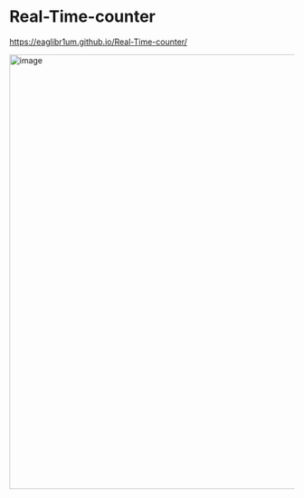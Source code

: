 # Real-Time-counter

https://eaglibr1um.github.io/Real-Time-counter/

<img width="1061" height="768" alt="image" src="https://github.com/user-attachments/assets/6e18dc14-a092-40a8-a970-8f277ecbdebd" />
